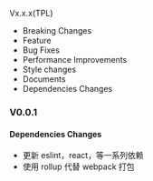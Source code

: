 Vx.x.x(TPL)

- Breaking Changes
- Feature
- Bug Fixes
- Performance Improvements
- Style changes
- Documents
- Dependencies Changes

### V0.0.1

#### Dependencies Changes

- 更新 eslint，react，等一系列依赖
- 使用 rollup 代替 webpack 打包

